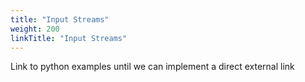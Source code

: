 ```yaml
---
title: "Input Streams"
weight: 200
linkTitle: "Input Streams"
---
```

Link to python examples until we can implement a direct external link

